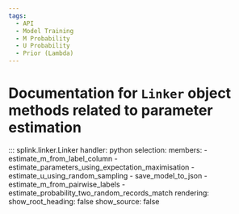 ```yaml
---
tags:
  - API
  - Model Training
  - M Probability
  - U Probability
  - Prior (Lambda)
---
```


# Documentation for `Linker` object methods related to parameter estimation


::: splink.linker.Linker
    handler: python
    selection:
      members:
        - estimate_m_from_label_column 
        - estimate_parameters_using_expectation_maximisation 
        - estimate_u_using_random_sampling 
        - save_model_to_json 
        - estimate_m_from_pairwise_labels
        - estimate_probability_two_random_records_match
    rendering:
      show_root_heading: false
      show_source: false


